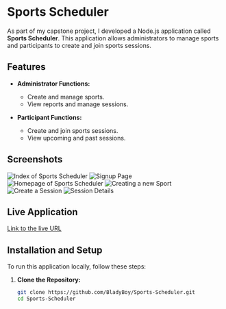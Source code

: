 # Sports Scheduler

As part of my capstone project, I developed a Node.js application called **Sports Scheduler**. This application allows administrators to manage sports and participants to create and join sports sessions.

## Features

- **Administrator Functions:**
  - Create and manage sports.
  - View reports and manage sessions.

- **Participant Functions:**
  - Create and join sports sessions.
  - View upcoming and past sessions.

## Screenshots

![Index of Sports Scheduler](https://drive.google.com/uc?export=view&id=1FIDOh4S0zYX_aA6G2YKSuP_l03pgyZZn)
![Signup Page](https://drive.google.com/uc?export=view&id=10XgAL6sbVEy9aU1dqjTlQ5uXcEY0Vv9D)
![Homepage of Sports Scheduler](https://drive.google.com/uc?export=view&id=1v2u8ir0ZlZ2RMtUtDNshqL0Q0ohP-UQa)
![Creating a new Sport](https://drive.google.com/uc?export=view&id=1oJ9UATZmfkI96SeE2p5GVPcSqleIzF60)
![Create a Session](https://drive.google.com/uc?export=view&id=1Iv0z1yR7pkbm6vm473ZR1N-romuBuSif)
![Session Details](https://drive.google.com/uc?export=view&id=1FcUbXBSY56jzDeKnA_Xvh_x-d9YI_Y7H)

## Live Application

[Link to the live URL](https://srija-sports-scheduler-j8vm.onrender.com)

## Installation and Setup

To run this application locally, follow these steps:

1. **Clone the Repository:**
   ```bash
   git clone https://github.com/BladyBoy/Sports-Scheduler.git
   cd Sports-Scheduler
